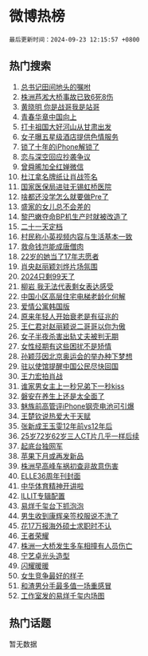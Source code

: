 # 微博热榜

`最后更新时间：2024-09-23 12:15:57 +0800`

## 热门搜索

1. [总书记田间地头的嘱咐](https://m.weibo.cn/search?containerid=100103type%3D1%26t%3D10%26q%3D%23%E6%80%BB%E4%B9%A6%E8%AE%B0%E7%94%B0%E9%97%B4%E5%9C%B0%E5%A4%B4%E7%9A%84%E5%98%B1%E5%92%90%23&stream_entry_id=51&isnewpage=1&extparam=seat%3D1%26stream_entry_id%3D51%26pos%3D0%26q%3D%2523%25E6%2580%25BB%25E4%25B9%25A6%25E8%25AE%25B0%25E7%2594%25B0%25E9%2597%25B4%25E5%259C%25B0%25E5%25A4%25B4%25E7%259A%2584%25E5%2598%25B1%25E5%2592%2590%2523%26cate%3D10103%26c_type%3D51%26dgr%3D0%26filter_type%3Drealtimehot%26display_time%3D1727064956%26pre_seqid%3D172706495660301234174141)
1. [株洲芦淞大桥事故已致6死8伤](https://m.weibo.cn/search?containerid=100103type%3D1%26t%3D10%26q%3D%23%E6%A0%AA%E6%B4%B2%E8%8A%A6%E6%B7%9E%E5%A4%A7%E6%A1%A5%E4%BA%8B%E6%95%85%E5%B7%B2%E8%87%B46%E6%AD%BB8%E4%BC%A4%23&stream_entry_id=31&isnewpage=1&extparam=seat%3D1%26c_type%3D31%26lcate%3D5001%26cate%3D5001%26q%3D%2523%25E6%25A0%25AA%25E6%25B4%25B2%25E8%258A%25A6%25E6%25B7%259E%25E5%25A4%25A7%25E6%25A1%25A5%25E4%25BA%258B%25E6%2595%2585%25E5%25B7%25B2%25E8%2587%25B46%25E6%25AD%25BB8%25E4%25BC%25A4%2523%26stream_entry_id%3D31%26pos%3D0%26flag%3D1%26dgr%3D0%26band_rank%3D1%26realpos%3D1%26filter_type%3Drealtimehot%26display_time%3D1727064956%26pre_seqid%3D172706495660301234174141)
1. [黄晓明 你是战哥我是站哥](https://m.weibo.cn/search?containerid=100103type%3D1%26t%3D10%26q%3D%E9%BB%84%E6%99%93%E6%98%8E+%E4%BD%A0%E6%98%AF%E6%88%98%E5%93%A5%E6%88%91%E6%98%AF%E7%AB%99%E5%93%A5&stream_entry_id=31&isnewpage=1&extparam=seat%3D1%26c_type%3D31%26lcate%3D5001%26cate%3D5001%26q%3D%25E9%25BB%2584%25E6%2599%2593%25E6%2598%258E%2520%25E4%25BD%25A0%25E6%2598%25AF%25E6%2588%2598%25E5%2593%25A5%25E6%2588%2591%25E6%2598%25AF%25E7%25AB%2599%25E5%2593%25A5%26stream_entry_id%3D31%26pos%3D1%26flag%3D16%26dgr%3D0%26band_rank%3D2%26realpos%3D2%26filter_type%3Drealtimehot%26display_time%3D1727064956%26pre_seqid%3D172706495660301234174141)
1. [青春华章中国向上](https://m.weibo.cn/search?containerid=100103type%3D1%26t%3D10%26q%3D%23%E9%9D%92%E6%98%A5%E5%8D%8E%E7%AB%A0%E4%B8%AD%E5%9B%BD%E5%90%91%E4%B8%8A%23&stream_entry_id=31&isnewpage=1&extparam=seat%3D1%26c_type%3D31%26lcate%3D5001%26cate%3D5001%26q%3D%2523%25E9%259D%2592%25E6%2598%25A5%25E5%258D%258E%25E7%25AB%25A0%25E4%25B8%25AD%25E5%259B%25BD%25E5%2590%2591%25E4%25B8%258A%2523%26stream_entry_id%3D31%26pos%3D2%26flag%3D0%26dgr%3D0%26band_rank%3D3%26realpos%3D3%26filter_type%3Drealtimehot%26display_time%3D1727064956%26pre_seqid%3D172706495660301234174141)
1. [打卡祖国大好河山从甘肃出发](https://m.weibo.cn/search?containerid=100103type%3D1%26t%3D10%26q%3D%23%E6%89%93%E5%8D%A1%E7%A5%96%E5%9B%BD%E5%A4%A7%E5%A5%BD%E6%B2%B3%E5%B1%B1%E4%BB%8E%E7%94%98%E8%82%83%E5%87%BA%E5%8F%91%23&stream_entry_id=31&isnewpage=1&extparam=seat%3D1%26c_type%3D31%26lcate%3D5001%26cate%3D5001%26q%3D%2523%25E6%2589%2593%25E5%258D%25A1%25E7%25A5%2596%25E5%259B%25BD%25E5%25A4%25A7%25E5%25A5%25BD%25E6%25B2%25B3%25E5%25B1%25B1%25E4%25BB%258E%25E7%2594%2598%25E8%2582%2583%25E5%2587%25BA%25E5%258F%2591%2523%26dgr%3D0%26pos%3D3%26adid%3D256260%26band_rank%3D4%26stream_entry_id%3D31%26is_ad_pos%3D1%26filter_type%3Drealtimehot%26display_time%3D1727064956%26pre_seqid%3D172706495660301234174141)
1. [女子曝五星级酒店提供色情服务](https://m.weibo.cn/search?containerid=100103type%3D1%26t%3D10%26q%3D%23%E5%A5%B3%E5%AD%90%E6%9B%9D%E4%BA%94%E6%98%9F%E7%BA%A7%E9%85%92%E5%BA%97%E6%8F%90%E4%BE%9B%E8%89%B2%E6%83%85%E6%9C%8D%E5%8A%A1%23&stream_entry_id=31&isnewpage=1&extparam=seat%3D1%26c_type%3D31%26lcate%3D5001%26cate%3D5001%26q%3D%2523%25E5%25A5%25B3%25E5%25AD%2590%25E6%259B%259D%25E4%25BA%2594%25E6%2598%259F%25E7%25BA%25A7%25E9%2585%2592%25E5%25BA%2597%25E6%258F%2590%25E4%25BE%259B%25E8%2589%25B2%25E6%2583%2585%25E6%259C%258D%25E5%258A%25A1%2523%26stream_entry_id%3D31%26pos%3D4%26flag%3D1%26dgr%3D0%26band_rank%3D4%26realpos%3D4%26filter_type%3Drealtimehot%26display_time%3D1727064956%26pre_seqid%3D172706495660301234174141)
1. [锁了十年的iPhone解锁了](https://m.weibo.cn/search?containerid=100103type%3D1%26t%3D10%26q%3D%23%E9%94%81%E4%BA%86%E5%8D%81%E5%B9%B4%E7%9A%84iPhone%E8%A7%A3%E9%94%81%E4%BA%86%23&stream_entry_id=31&isnewpage=1&extparam=seat%3D1%26c_type%3D31%26lcate%3D5001%26cate%3D5001%26q%3D%2523%25E9%2594%2581%25E4%25BA%2586%25E5%258D%2581%25E5%25B9%25B4%25E7%259A%2584iPhone%25E8%25A7%25A3%25E9%2594%2581%25E4%25BA%2586%2523%26stream_entry_id%3D31%26pos%3D5%26flag%3D1%26dgr%3D0%26band_rank%3D5%26realpos%3D5%26filter_type%3Drealtimehot%26display_time%3D1727064956%26pre_seqid%3D172706495660301234174141)
1. [恋与深空回应抄袭争议](https://m.weibo.cn/search?containerid=100103type%3D1%26t%3D10%26q%3D%E6%81%8B%E4%B8%8E%E6%B7%B1%E7%A9%BA%E5%9B%9E%E5%BA%94%E6%8A%84%E8%A2%AD%E4%BA%89%E8%AE%AE&stream_entry_id=31&isnewpage=1&extparam=seat%3D1%26c_type%3D31%26lcate%3D5001%26cate%3D5001%26q%3D%25E6%2581%258B%25E4%25B8%258E%25E6%25B7%25B1%25E7%25A9%25BA%25E5%259B%259E%25E5%25BA%2594%25E6%258A%2584%25E8%25A2%25AD%25E4%25BA%2589%25E8%25AE%25AE%26stream_entry_id%3D31%26pos%3D6%26flag%3D1%26dgr%3D0%26band_rank%3D6%26realpos%3D6%26filter_type%3Drealtimehot%26display_time%3D1727064956%26pre_seqid%3D172706495660301234174141)
1. [曾舜晞加全红婵微信](https://m.weibo.cn/search?containerid=100103type%3D1%26t%3D10%26q%3D%23%E6%9B%BE%E8%88%9C%E6%99%9E%E5%8A%A0%E5%85%A8%E7%BA%A2%E5%A9%B5%E5%BE%AE%E4%BF%A1%23&stream_entry_id=31&isnewpage=1&extparam=seat%3D1%26c_type%3D31%26lcate%3D5001%26cate%3D5001%26q%3D%2523%25E6%259B%25BE%25E8%2588%259C%25E6%2599%259E%25E5%258A%25A0%25E5%2585%25A8%25E7%25BA%25A2%25E5%25A9%25B5%25E5%25BE%25AE%25E4%25BF%25A1%2523%26stream_entry_id%3D31%26pos%3D7%26flag%3D0%26dgr%3D0%26band_rank%3D7%26realpos%3D7%26filter_type%3Drealtimehot%26display_time%3D1727064956%26pre_seqid%3D172706495660301234174141)
1. [杜江拿名牌纸让肖战签名](https://m.weibo.cn/search?containerid=100103type%3D1%26t%3D10%26q%3D%23%E6%9D%9C%E6%B1%9F%E6%8B%BF%E5%90%8D%E7%89%8C%E7%BA%B8%E8%AE%A9%E8%82%96%E6%88%98%E7%AD%BE%E5%90%8D%23&stream_entry_id=31&isnewpage=1&extparam=seat%3D1%26c_type%3D31%26lcate%3D5001%26cate%3D5001%26q%3D%2523%25E6%259D%259C%25E6%25B1%259F%25E6%258B%25BF%25E5%2590%258D%25E7%2589%258C%25E7%25BA%25B8%25E8%25AE%25A9%25E8%2582%2596%25E6%2588%2598%25E7%25AD%25BE%25E5%2590%258D%2523%26stream_entry_id%3D31%26pos%3D8%26flag%3D16%26dgr%3D0%26band_rank%3D8%26realpos%3D8%26filter_type%3Drealtimehot%26display_time%3D1727064956%26pre_seqid%3D172706495660301234174141)
1. [国家医保局进驻无锡虹桥医院](https://m.weibo.cn/search?containerid=100103type%3D1%26t%3D10%26q%3D%23%E5%9B%BD%E5%AE%B6%E5%8C%BB%E4%BF%9D%E5%B1%80%E8%BF%9B%E9%A9%BB%E6%97%A0%E9%94%A1%E8%99%B9%E6%A1%A5%E5%8C%BB%E9%99%A2%23&stream_entry_id=31&isnewpage=1&extparam=seat%3D1%26c_type%3D31%26lcate%3D5001%26cate%3D5001%26q%3D%2523%25E5%259B%25BD%25E5%25AE%25B6%25E5%258C%25BB%25E4%25BF%259D%25E5%25B1%2580%25E8%25BF%259B%25E9%25A9%25BB%25E6%2597%25A0%25E9%2594%25A1%25E8%2599%25B9%25E6%25A1%25A5%25E5%258C%25BB%25E9%2599%25A2%2523%26stream_entry_id%3D31%26pos%3D9%26flag%3D1%26dgr%3D0%26band_rank%3D9%26realpos%3D9%26filter_type%3Drealtimehot%26display_time%3D1727064956%26pre_seqid%3D172706495660301234174141)
1. [啥都还没学怎么就要做Pre了](https://m.weibo.cn/search?containerid=100103type%3D1%26t%3D10%26q%3D%23%E5%95%A5%E9%83%BD%E8%BF%98%E6%B2%A1%E5%AD%A6%E6%80%8E%E4%B9%88%E5%B0%B1%E8%A6%81%E5%81%9APre%E4%BA%86%23&stream_entry_id=31&isnewpage=1&extparam=seat%3D1%26c_type%3D31%26lcate%3D5001%26cate%3D5001%26q%3D%2523%25E5%2595%25A5%25E9%2583%25BD%25E8%25BF%2598%25E6%25B2%25A1%25E5%25AD%25A6%25E6%2580%258E%25E4%25B9%2588%25E5%25B0%25B1%25E8%25A6%2581%25E5%2581%259APre%25E4%25BA%2586%2523%26stream_entry_id%3D31%26pos%3D10%26flag%3D0%26dgr%3D0%26band_rank%3D10%26realpos%3D10%26filter_type%3Drealtimehot%26display_time%3D1727064956%26pre_seqid%3D172706495660301234174141)
1. [盛家的女儿总不会差的](https://m.weibo.cn/search?containerid=100103type%3D1%26t%3D10%26q%3D%E7%9B%9B%E5%AE%B6%E7%9A%84%E5%A5%B3%E5%84%BF%E6%80%BB%E4%B8%8D%E4%BC%9A%E5%B7%AE%E7%9A%84&stream_entry_id=31&isnewpage=1&extparam=seat%3D1%26c_type%3D31%26lcate%3D5001%26cate%3D5001%26q%3D%25E7%259B%259B%25E5%25AE%25B6%25E7%259A%2584%25E5%25A5%25B3%25E5%2584%25BF%25E6%2580%25BB%25E4%25B8%258D%25E4%25BC%259A%25E5%25B7%25AE%25E7%259A%2584%26stream_entry_id%3D31%26pos%3D11%26flag%3D2%26dgr%3D0%26band_rank%3D11%26realpos%3D11%26filter_type%3Drealtimehot%26display_time%3D1727064956%26pre_seqid%3D172706495660301234174141)
1. [黎巴嫩夺命BP机生产时就被改造了](https://m.weibo.cn/search?containerid=100103type%3D1%26t%3D10%26q%3D%23%E9%BB%8E%E5%B7%B4%E5%AB%A9%E5%A4%BA%E5%91%BDBP%E6%9C%BA%E7%94%9F%E4%BA%A7%E6%97%B6%E5%B0%B1%E8%A2%AB%E6%94%B9%E9%80%A0%E4%BA%86%23&stream_entry_id=31&isnewpage=1&extparam=seat%3D1%26c_type%3D31%26lcate%3D5001%26cate%3D5001%26q%3D%2523%25E9%25BB%258E%25E5%25B7%25B4%25E5%25AB%25A9%25E5%25A4%25BA%25E5%2591%25BDBP%25E6%259C%25BA%25E7%2594%259F%25E4%25BA%25A7%25E6%2597%25B6%25E5%25B0%25B1%25E8%25A2%25AB%25E6%2594%25B9%25E9%2580%25A0%25E4%25BA%2586%2523%26stream_entry_id%3D31%26pos%3D12%26flag%3D1%26dgr%3D0%26band_rank%3D12%26realpos%3D12%26filter_type%3Drealtimehot%26display_time%3D1727064956%26pre_seqid%3D172706495660301234174141)
1. [二十一天定档](https://m.weibo.cn/search?containerid=100103type%3D1%26t%3D10%26q%3D%23%E4%BA%8C%E5%8D%81%E4%B8%80%E5%A4%A9%E5%AE%9A%E6%A1%A3%23&stream_entry_id=31&isnewpage=1&extparam=seat%3D1%26c_type%3D31%26lcate%3D5001%26cate%3D5001%26q%3D%2523%25E4%25BA%258C%25E5%258D%2581%25E4%25B8%2580%25E5%25A4%25A9%25E5%25AE%259A%25E6%25A1%25A3%2523%26stream_entry_id%3D31%26pos%3D13%26flag%3D1%26dgr%3D0%26band_rank%3D13%26realpos%3D13%26filter_type%3Drealtimehot%26display_time%3D1727064956%26pre_seqid%3D172706495660301234174141)
1. [村民称小英视频内容与生活基本一致](https://m.weibo.cn/search?containerid=100103type%3D1%26t%3D10%26q%3D%23%E6%9D%91%E6%B0%91%E7%A7%B0%E5%B0%8F%E8%8B%B1%E8%A7%86%E9%A2%91%E5%86%85%E5%AE%B9%E4%B8%8E%E7%94%9F%E6%B4%BB%E5%9F%BA%E6%9C%AC%E4%B8%80%E8%87%B4%23&stream_entry_id=31&isnewpage=1&extparam=seat%3D1%26c_type%3D31%26lcate%3D5001%26cate%3D5001%26q%3D%2523%25E6%259D%2591%25E6%25B0%2591%25E7%25A7%25B0%25E5%25B0%258F%25E8%258B%25B1%25E8%25A7%2586%25E9%25A2%2591%25E5%2586%2585%25E5%25AE%25B9%25E4%25B8%258E%25E7%2594%259F%25E6%25B4%25BB%25E5%259F%25BA%25E6%259C%25AC%25E4%25B8%2580%25E8%2587%25B4%2523%26stream_entry_id%3D31%26pos%3D14%26flag%3D1%26dgr%3D0%26band_rank%3D14%26realpos%3D14%26filter_type%3Drealtimehot%26display_time%3D1727064956%26pre_seqid%3D172706495660301234174141)
1. [救命钱岂能成唐僧肉](https://m.weibo.cn/search?containerid=100103type%3D1%26t%3D10%26q%3D%23%E6%95%91%E5%91%BD%E9%92%B1%E5%B2%82%E8%83%BD%E6%88%90%E5%94%90%E5%83%A7%E8%82%89%23&stream_entry_id=31&isnewpage=1&extparam=seat%3D1%26c_type%3D31%26lcate%3D5001%26cate%3D5001%26q%3D%2523%25E6%2595%2591%25E5%2591%25BD%25E9%2592%25B1%25E5%25B2%2582%25E8%2583%25BD%25E6%2588%2590%25E5%2594%2590%25E5%2583%25A7%25E8%2582%2589%2523%26stream_entry_id%3D31%26pos%3D15%26flag%3D1%26dgr%3D0%26band_rank%3D15%26realpos%3D15%26filter_type%3Drealtimehot%26display_time%3D1727064956%26pre_seqid%3D172706495660301234174141)
1. [22岁的她当了17年志愿者](https://m.weibo.cn/search?containerid=100103type%3D1%26t%3D10%26q%3D%2322%E5%B2%81%E7%9A%84%E5%A5%B9%E5%BD%93%E4%BA%8617%E5%B9%B4%E5%BF%97%E6%84%BF%E8%80%85%23&stream_entry_id=31&isnewpage=1&extparam=seat%3D1%26c_type%3D31%26lcate%3D5001%26cate%3D5001%26q%3D%252322%25E5%25B2%2581%25E7%259A%2584%25E5%25A5%25B9%25E5%25BD%2593%25E4%25BA%258617%25E5%25B9%25B4%25E5%25BF%2597%25E6%2584%25BF%25E8%2580%2585%2523%26stream_entry_id%3D31%26pos%3D16%26flag%3D32768%26dgr%3D0%26band_rank%3D16%26realpos%3D16%26filter_type%3Drealtimehot%26display_time%3D1727064956%26pre_seqid%3D172706495660301234174141)
1. [肖央赵丽颖刘烨片场氛围](https://m.weibo.cn/search?containerid=100103type%3D1%26t%3D10%26q%3D%23%E8%82%96%E5%A4%AE%E8%B5%B5%E4%B8%BD%E9%A2%96%E5%88%98%E7%83%A8%E7%89%87%E5%9C%BA%E6%B0%9B%E5%9B%B4%23&stream_entry_id=31&isnewpage=1&extparam=seat%3D1%26c_type%3D31%26lcate%3D5001%26cate%3D5001%26q%3D%2523%25E8%2582%2596%25E5%25A4%25AE%25E8%25B5%25B5%25E4%25B8%25BD%25E9%25A2%2596%25E5%2588%2598%25E7%2583%25A8%25E7%2589%2587%25E5%259C%25BA%25E6%25B0%259B%25E5%259B%25B4%2523%26stream_entry_id%3D31%26pos%3D17%26flag%3D1%26dgr%3D0%26band_rank%3D17%26realpos%3D17%26filter_type%3Drealtimehot%26display_time%3D1727064956%26pre_seqid%3D172706495660301234174141)
1. [2024只剩99天了](https://m.weibo.cn/search?containerid=100103type%3D1%26t%3D10%26q%3D%232024%E5%8F%AA%E5%89%A999%E5%A4%A9%E4%BA%86%23&stream_entry_id=31&isnewpage=1&extparam=seat%3D1%26c_type%3D31%26lcate%3D5001%26cate%3D5001%26q%3D%25232024%25E5%258F%25AA%25E5%2589%25A999%25E5%25A4%25A9%25E4%25BA%2586%2523%26stream_entry_id%3D31%26pos%3D18%26flag%3D0%26dgr%3D0%26band_rank%3D18%26realpos%3D18%26filter_type%3Drealtimehot%26display_time%3D1727064956%26pre_seqid%3D172706495660301234174141)
1. [柳岩 我无法代表剩女表达感受](https://m.weibo.cn/search?containerid=100103type%3D1%26t%3D10%26q%3D%E6%9F%B3%E5%B2%A9+%E6%88%91%E6%97%A0%E6%B3%95%E4%BB%A3%E8%A1%A8%E5%89%A9%E5%A5%B3%E8%A1%A8%E8%BE%BE%E6%84%9F%E5%8F%97&stream_entry_id=31&isnewpage=1&extparam=seat%3D1%26c_type%3D31%26lcate%3D5001%26cate%3D5001%26q%3D%25E6%259F%25B3%25E5%25B2%25A9%2520%25E6%2588%2591%25E6%2597%25A0%25E6%25B3%2595%25E4%25BB%25A3%25E8%25A1%25A8%25E5%2589%25A9%25E5%25A5%25B3%25E8%25A1%25A8%25E8%25BE%25BE%25E6%2584%259F%25E5%258F%2597%26stream_entry_id%3D31%26pos%3D19%26flag%3D1%26dgr%3D0%26band_rank%3D19%26realpos%3D19%26filter_type%3Drealtimehot%26display_time%3D1727064956%26pre_seqid%3D172706495660301234174141)
1. [中国小区高层住宅电梯老龄化何解](https://m.weibo.cn/search?containerid=100103type%3D1%26t%3D10%26q%3D%23%E4%B8%AD%E5%9B%BD%E5%B0%8F%E5%8C%BA%E9%AB%98%E5%B1%82%E4%BD%8F%E5%AE%85%E7%94%B5%E6%A2%AF%E8%80%81%E9%BE%84%E5%8C%96%E4%BD%95%E8%A7%A3%23&stream_entry_id=31&isnewpage=1&extparam=seat%3D1%26c_type%3D31%26lcate%3D5001%26cate%3D5001%26q%3D%2523%25E4%25B8%25AD%25E5%259B%25BD%25E5%25B0%258F%25E5%258C%25BA%25E9%25AB%2598%25E5%25B1%2582%25E4%25BD%258F%25E5%25AE%2585%25E7%2594%25B5%25E6%25A2%25AF%25E8%2580%2581%25E9%25BE%2584%25E5%258C%2596%25E4%25BD%2595%25E8%25A7%25A3%2523%26stream_entry_id%3D31%26pos%3D20%26flag%3D1%26dgr%3D0%26band_rank%3D20%26realpos%3D20%26filter_type%3Drealtimehot%26display_time%3D1727064956%26pre_seqid%3D172706495660301234174141)
1. [爱情公寓韩国版](https://m.weibo.cn/search?containerid=100103type%3D1%26t%3D10%26q%3D%E7%88%B1%E6%83%85%E5%85%AC%E5%AF%93%E9%9F%A9%E5%9B%BD%E7%89%88&stream_entry_id=31&isnewpage=1&extparam=seat%3D1%26c_type%3D31%26lcate%3D5001%26cate%3D5001%26q%3D%25E7%2588%25B1%25E6%2583%2585%25E5%2585%25AC%25E5%25AF%2593%25E9%259F%25A9%25E5%259B%25BD%25E7%2589%2588%26stream_entry_id%3D31%26pos%3D21%26flag%3D1%26dgr%3D0%26band_rank%3D21%26realpos%3D21%26filter_type%3Drealtimehot%26display_time%3D1727064956%26pre_seqid%3D172706495660301234174141)
1. [原来年轻人开始衰老是有征兆的](https://m.weibo.cn/search?containerid=100103type%3D1%26t%3D10%26q%3D%23%E5%8E%9F%E6%9D%A5%E5%B9%B4%E8%BD%BB%E4%BA%BA%E5%BC%80%E5%A7%8B%E8%A1%B0%E8%80%81%E6%98%AF%E6%9C%89%E5%BE%81%E5%85%86%E7%9A%84%23&stream_entry_id=31&isnewpage=1&extparam=seat%3D1%26c_type%3D31%26lcate%3D5001%26cate%3D5001%26q%3D%2523%25E5%258E%259F%25E6%259D%25A5%25E5%25B9%25B4%25E8%25BD%25BB%25E4%25BA%25BA%25E5%25BC%2580%25E5%25A7%258B%25E8%25A1%25B0%25E8%2580%2581%25E6%2598%25AF%25E6%259C%2589%25E5%25BE%2581%25E5%2585%2586%25E7%259A%2584%2523%26stream_entry_id%3D31%26pos%3D22%26flag%3D1%26dgr%3D0%26band_rank%3D22%26realpos%3D22%26filter_type%3Drealtimehot%26display_time%3D1727064956%26pre_seqid%3D172706495660301234174141)
1. [王仁君对赵丽颖说二哥哥以你为傲](https://m.weibo.cn/search?containerid=100103type%3D1%26t%3D10%26q%3D%23%E7%8E%8B%E4%BB%81%E5%90%9B%E5%AF%B9%E8%B5%B5%E4%B8%BD%E9%A2%96%E8%AF%B4%E4%BA%8C%E5%93%A5%E5%93%A5%E4%BB%A5%E4%BD%A0%E4%B8%BA%E5%82%B2%23&stream_entry_id=31&isnewpage=1&extparam=seat%3D1%26c_type%3D31%26lcate%3D5001%26cate%3D5001%26q%3D%2523%25E7%258E%258B%25E4%25BB%2581%25E5%2590%259B%25E5%25AF%25B9%25E8%25B5%25B5%25E4%25B8%25BD%25E9%25A2%2596%25E8%25AF%25B4%25E4%25BA%258C%25E5%2593%25A5%25E5%2593%25A5%25E4%25BB%25A5%25E4%25BD%25A0%25E4%25B8%25BA%25E5%2582%25B2%2523%26stream_entry_id%3D31%26pos%3D23%26flag%3D1%26dgr%3D0%26band_rank%3D23%26realpos%3D23%26filter_type%3Drealtimehot%26display_time%3D1727064956%26pre_seqid%3D172706495660301234174141)
1. [女子半夜杀害出轨丈夫被判无期](https://m.weibo.cn/search?containerid=100103type%3D1%26t%3D10%26q%3D%23%E5%A5%B3%E5%AD%90%E5%8D%8A%E5%A4%9C%E6%9D%80%E5%AE%B3%E5%87%BA%E8%BD%A8%E4%B8%88%E5%A4%AB%E8%A2%AB%E5%88%A4%E6%97%A0%E6%9C%9F%23&stream_entry_id=31&isnewpage=1&extparam=seat%3D1%26c_type%3D31%26lcate%3D5001%26cate%3D5001%26q%3D%2523%25E5%25A5%25B3%25E5%25AD%2590%25E5%258D%258A%25E5%25A4%259C%25E6%259D%2580%25E5%25AE%25B3%25E5%2587%25BA%25E8%25BD%25A8%25E4%25B8%2588%25E5%25A4%25AB%25E8%25A2%25AB%25E5%2588%25A4%25E6%2597%25A0%25E6%259C%259F%2523%26stream_entry_id%3D31%26pos%3D24%26flag%3D0%26dgr%3D0%26band_rank%3D24%26realpos%3D24%26filter_type%3Drealtimehot%26display_time%3D1727064956%26pre_seqid%3D172706495660301234174141)
1. [女性经期有这些困扰不是矫情](https://m.weibo.cn/search?containerid=100103type%3D1%26t%3D10%26q%3D%23%E5%A5%B3%E6%80%A7%E7%BB%8F%E6%9C%9F%E6%9C%89%E8%BF%99%E4%BA%9B%E5%9B%B0%E6%89%B0%E4%B8%8D%E6%98%AF%E7%9F%AB%E6%83%85%23&stream_entry_id=31&isnewpage=1&extparam=seat%3D1%26c_type%3D31%26lcate%3D5001%26cate%3D5001%26q%3D%2523%25E5%25A5%25B3%25E6%2580%25A7%25E7%25BB%258F%25E6%259C%259F%25E6%259C%2589%25E8%25BF%2599%25E4%25BA%259B%25E5%259B%25B0%25E6%2589%25B0%25E4%25B8%258D%25E6%2598%25AF%25E7%259F%25AB%25E6%2583%2585%2523%26stream_entry_id%3D31%26pos%3D25%26adid%3D255957%26flag%3D0%26dgr%3D0%26band_rank%3D25%26realpos%3D25%26filter_type%3Drealtimehot%26display_time%3D1727064956%26pre_seqid%3D172706495660301234174141)
1. [孙颖莎因北京奥运会的举办种下梦想](https://m.weibo.cn/search?containerid=100103type%3D1%26t%3D10%26q%3D%23%E5%AD%99%E9%A2%96%E8%8E%8E%E5%9B%A0%E5%8C%97%E4%BA%AC%E5%A5%A5%E8%BF%90%E4%BC%9A%E7%9A%84%E4%B8%BE%E5%8A%9E%E7%A7%8D%E4%B8%8B%E6%A2%A6%E6%83%B3%23&stream_entry_id=31&isnewpage=1&extparam=seat%3D1%26c_type%3D31%26lcate%3D5001%26cate%3D5001%26q%3D%2523%25E5%25AD%2599%25E9%25A2%2596%25E8%258E%258E%25E5%259B%25A0%25E5%258C%2597%25E4%25BA%25AC%25E5%25A5%25A5%25E8%25BF%2590%25E4%25BC%259A%25E7%259A%2584%25E4%25B8%25BE%25E5%258A%259E%25E7%25A7%258D%25E4%25B8%258B%25E6%25A2%25A6%25E6%2583%25B3%2523%26stream_entry_id%3D31%26pos%3D26%26flag%3D1%26dgr%3D0%26band_rank%3D26%26realpos%3D26%26filter_type%3Drealtimehot%26display_time%3D1727064956%26pre_seqid%3D172706495660301234174141)
1. [驻以使馆提醒中国公民尽快回国](https://m.weibo.cn/search?containerid=100103type%3D1%26t%3D10%26q%3D%23%E9%A9%BB%E4%BB%A5%E4%BD%BF%E9%A6%86%E6%8F%90%E9%86%92%E4%B8%AD%E5%9B%BD%E5%85%AC%E6%B0%91%E5%B0%BD%E5%BF%AB%E5%9B%9E%E5%9B%BD%23&stream_entry_id=31&isnewpage=1&extparam=seat%3D1%26c_type%3D31%26lcate%3D5001%26cate%3D5001%26q%3D%2523%25E9%25A9%25BB%25E4%25BB%25A5%25E4%25BD%25BF%25E9%25A6%2586%25E6%258F%2590%25E9%2586%2592%25E4%25B8%25AD%25E5%259B%25BD%25E5%2585%25AC%25E6%25B0%2591%25E5%25B0%25BD%25E5%25BF%25AB%25E5%259B%259E%25E5%259B%25BD%2523%26stream_entry_id%3D31%26pos%3D27%26flag%3D1%26dgr%3D0%26band_rank%3D27%26realpos%3D27%26filter_type%3Drealtimehot%26display_time%3D1727064956%26pre_seqid%3D172706495660301234174141)
1. [王力宏拍肖战](https://m.weibo.cn/search?containerid=100103type%3D1%26t%3D10%26q%3D%23%E7%8E%8B%E5%8A%9B%E5%AE%8F%E6%8B%8D%E8%82%96%E6%88%98%23&stream_entry_id=31&isnewpage=1&extparam=seat%3D1%26c_type%3D31%26lcate%3D5001%26cate%3D5001%26q%3D%2523%25E7%258E%258B%25E5%258A%259B%25E5%25AE%258F%25E6%258B%258D%25E8%2582%2596%25E6%2588%2598%2523%26stream_entry_id%3D31%26pos%3D28%26flag%3D0%26dgr%3D0%26band_rank%3D28%26realpos%3D28%26filter_type%3Drealtimehot%26display_time%3D1727064956%26pre_seqid%3D172706495660301234174141)
1. [谁家男女主上一秒兄弟下一秒kiss](https://m.weibo.cn/search?containerid=100103type%3D1%26t%3D10%26q%3D%E8%B0%81%E5%AE%B6%E7%94%B7%E5%A5%B3%E4%B8%BB%E4%B8%8A%E4%B8%80%E7%A7%92%E5%85%84%E5%BC%9F%E4%B8%8B%E4%B8%80%E7%A7%92kiss&stream_entry_id=31&isnewpage=1&extparam=seat%3D1%26c_type%3D31%26lcate%3D5001%26cate%3D5001%26q%3D%25E8%25B0%2581%25E5%25AE%25B6%25E7%2594%25B7%25E5%25A5%25B3%25E4%25B8%25BB%25E4%25B8%258A%25E4%25B8%2580%25E7%25A7%2592%25E5%2585%2584%25E5%25BC%259F%25E4%25B8%258B%25E4%25B8%2580%25E7%25A7%2592kiss%26stream_entry_id%3D31%26pos%3D29%26flag%3D1%26dgr%3D0%26band_rank%3D29%26realpos%3D29%26filter_type%3Drealtimehot%26display_time%3D1727064956%26pre_seqid%3D172706495660301234174141)
1. [磐安在养生上还是太全面了](https://m.weibo.cn/search?containerid=100103type%3D1%26t%3D10%26q%3D%23%E7%A3%90%E5%AE%89%E5%9C%A8%E5%85%BB%E7%94%9F%E4%B8%8A%E8%BF%98%E6%98%AF%E5%A4%AA%E5%85%A8%E9%9D%A2%E4%BA%86%23&stream_entry_id=31&isnewpage=1&extparam=seat%3D1%26c_type%3D31%26lcate%3D5001%26cate%3D5001%26q%3D%2523%25E7%25A3%2590%25E5%25AE%2589%25E5%259C%25A8%25E5%2585%25BB%25E7%2594%259F%25E4%25B8%258A%25E8%25BF%2598%25E6%2598%25AF%25E5%25A4%25AA%25E5%2585%25A8%25E9%259D%25A2%25E4%25BA%2586%2523%26stream_entry_id%3D31%26pos%3D30%26adid%3D256222%26flag%3D0%26dgr%3D0%26band_rank%3D30%26realpos%3D30%26filter_type%3Drealtimehot%26display_time%3D1727064956%26pre_seqid%3D172706495660301234174141)
1. [魅族前高管评iPhone钢壳电池可引爆](https://m.weibo.cn/search?containerid=100103type%3D1%26t%3D10%26q%3D%23%E9%AD%85%E6%97%8F%E5%89%8D%E9%AB%98%E7%AE%A1%E8%AF%84iPhone%E9%92%A2%E5%A3%B3%E7%94%B5%E6%B1%A0%E5%8F%AF%E5%BC%95%E7%88%86%23&stream_entry_id=31&isnewpage=1&extparam=seat%3D1%26c_type%3D31%26lcate%3D5001%26cate%3D5001%26q%3D%2523%25E9%25AD%2585%25E6%2597%258F%25E5%2589%258D%25E9%25AB%2598%25E7%25AE%25A1%25E8%25AF%2584iPhone%25E9%2592%25A2%25E5%25A3%25B3%25E7%2594%25B5%25E6%25B1%25A0%25E5%258F%25AF%25E5%25BC%2595%25E7%2588%2586%2523%26stream_entry_id%3D31%26pos%3D31%26flag%3D1%26dgr%3D0%26band_rank%3D31%26realpos%3D31%26filter_type%3Drealtimehot%26display_time%3D1727064956%26pre_seqid%3D172706495660301234174141)
1. [王楚钦说热爱大于天赋](https://m.weibo.cn/search?containerid=100103type%3D1%26t%3D10%26q%3D%23%E7%8E%8B%E6%A5%9A%E9%92%A6%E8%AF%B4%E7%83%AD%E7%88%B1%E5%A4%A7%E4%BA%8E%E5%A4%A9%E8%B5%8B%23&stream_entry_id=31&isnewpage=1&extparam=seat%3D1%26c_type%3D31%26lcate%3D5001%26cate%3D5001%26q%3D%2523%25E7%258E%258B%25E6%25A5%259A%25E9%2592%25A6%25E8%25AF%25B4%25E7%2583%25AD%25E7%2588%25B1%25E5%25A4%25A7%25E4%25BA%258E%25E5%25A4%25A9%25E8%25B5%258B%2523%26stream_entry_id%3D31%26pos%3D32%26flag%3D1%26dgr%3D0%26band_rank%3D32%26realpos%3D32%26filter_type%3Drealtimehot%26display_time%3D1727064956%26pre_seqid%3D172706495660301234174141)
1. [张新成王玉雯12年前vs12年后](https://m.weibo.cn/search?containerid=100103type%3D1%26t%3D10%26q%3D%23%E5%BC%A0%E6%96%B0%E6%88%90%E7%8E%8B%E7%8E%89%E9%9B%AF12%E5%B9%B4%E5%89%8Dvs12%E5%B9%B4%E5%90%8E%23&stream_entry_id=31&isnewpage=1&extparam=seat%3D1%26c_type%3D31%26lcate%3D5001%26cate%3D5001%26q%3D%2523%25E5%25BC%25A0%25E6%2596%25B0%25E6%2588%2590%25E7%258E%258B%25E7%258E%2589%25E9%259B%25AF12%25E5%25B9%25B4%25E5%2589%258Dvs12%25E5%25B9%25B4%25E5%2590%258E%2523%26stream_entry_id%3D31%26pos%3D33%26flag%3D0%26dgr%3D0%26band_rank%3D33%26realpos%3D33%26filter_type%3Drealtimehot%26display_time%3D1727064956%26pre_seqid%3D172706495660301234174141)
1. [25岁72岁62岁三人CT片几乎一样后续](https://m.weibo.cn/search?containerid=100103type%3D1%26t%3D10%26q%3D25%E5%B2%8172%E5%B2%8162%E5%B2%81%E4%B8%89%E4%BA%BACT%E7%89%87%E5%87%A0%E4%B9%8E%E4%B8%80%E6%A0%B7%E5%90%8E%E7%BB%AD&stream_entry_id=31&isnewpage=1&extparam=seat%3D1%26c_type%3D31%26lcate%3D5001%26cate%3D5001%26q%3D25%25E5%25B2%258172%25E5%25B2%258162%25E5%25B2%2581%25E4%25B8%2589%25E4%25BA%25BACT%25E7%2589%2587%25E5%2587%25A0%25E4%25B9%258E%25E4%25B8%2580%25E6%25A0%25B7%25E5%2590%258E%25E7%25BB%25AD%26stream_entry_id%3D31%26pos%3D34%26flag%3D1%26dgr%3D0%26band_rank%3D34%26realpos%3D34%26filter_type%3Drealtimehot%26display_time%3D1727064956%26pre_seqid%3D172706495660301234174141)
1. [起底台独网军](https://m.weibo.cn/search?containerid=100103type%3D1%26t%3D10%26q%3D%23%E8%B5%B7%E5%BA%95%E5%8F%B0%E7%8B%AC%E7%BD%91%E5%86%9B%23&stream_entry_id=31&isnewpage=1&extparam=seat%3D1%26c_type%3D31%26lcate%3D5001%26cate%3D5001%26q%3D%2523%25E8%25B5%25B7%25E5%25BA%2595%25E5%258F%25B0%25E7%258B%25AC%25E7%25BD%2591%25E5%2586%259B%2523%26stream_entry_id%3D31%26pos%3D35%26flag%3D0%26dgr%3D0%26band_rank%3D35%26realpos%3D35%26filter_type%3Drealtimehot%26display_time%3D1727064956%26pre_seqid%3D172706495660301234174141)
1. [苹果下月或再发新品](https://m.weibo.cn/search?containerid=100103type%3D1%26t%3D10%26q%3D%23%E8%8B%B9%E6%9E%9C%E4%B8%8B%E6%9C%88%E6%88%96%E5%86%8D%E5%8F%91%E6%96%B0%E5%93%81%23&stream_entry_id=31&isnewpage=1&extparam=seat%3D1%26c_type%3D31%26lcate%3D5001%26cate%3D5001%26q%3D%2523%25E8%258B%25B9%25E6%259E%259C%25E4%25B8%258B%25E6%259C%2588%25E6%2588%2596%25E5%2586%258D%25E5%258F%2591%25E6%2596%25B0%25E5%2593%2581%2523%26stream_entry_id%3D31%26pos%3D36%26flag%3D1%26dgr%3D0%26band_rank%3D36%26realpos%3D36%26filter_type%3Drealtimehot%26display_time%3D1727064956%26pre_seqid%3D172706495660301234174141)
1. [株洲早高峰车祸初查非故意伤害](https://m.weibo.cn/search?containerid=100103type%3D1%26t%3D10%26q%3D%23%E6%A0%AA%E6%B4%B2%E6%97%A9%E9%AB%98%E5%B3%B0%E8%BD%A6%E7%A5%B8%E5%88%9D%E6%9F%A5%E9%9D%9E%E6%95%85%E6%84%8F%E4%BC%A4%E5%AE%B3%23&stream_entry_id=31&isnewpage=1&extparam=seat%3D1%26c_type%3D31%26lcate%3D5001%26cate%3D5001%26q%3D%2523%25E6%25A0%25AA%25E6%25B4%25B2%25E6%2597%25A9%25E9%25AB%2598%25E5%25B3%25B0%25E8%25BD%25A6%25E7%25A5%25B8%25E5%2588%259D%25E6%259F%25A5%25E9%259D%259E%25E6%2595%2585%25E6%2584%258F%25E4%25BC%25A4%25E5%25AE%25B3%2523%26stream_entry_id%3D31%26pos%3D37%26flag%3D1%26dgr%3D0%26band_rank%3D37%26realpos%3D37%26filter_type%3Drealtimehot%26display_time%3D1727064956%26pre_seqid%3D172706495660301234174141)
1. [ELLE36周年刊封面](https://m.weibo.cn/search?containerid=100103type%3D1%26t%3D10%26q%3D%23ELLE36%E5%91%A8%E5%B9%B4%E5%88%8A%E5%B0%81%E9%9D%A2%23&stream_entry_id=31&isnewpage=1&extparam=seat%3D1%26c_type%3D31%26lcate%3D5001%26cate%3D5001%26q%3D%2523ELLE36%25E5%2591%25A8%25E5%25B9%25B4%25E5%2588%258A%25E5%25B0%2581%25E9%259D%25A2%2523%26stream_entry_id%3D31%26pos%3D38%26flag%3D1%26dgr%3D0%26band_rank%3D38%26realpos%3D38%26filter_type%3Drealtimehot%26display_time%3D1727064956%26pre_seqid%3D172706495660301234174141)
1. [中华体育精神开讲啦](https://m.weibo.cn/search?containerid=100103type%3D1%26t%3D10%26q%3D%23%E4%B8%AD%E5%8D%8E%E4%BD%93%E8%82%B2%E7%B2%BE%E7%A5%9E%E5%BC%80%E8%AE%B2%E5%95%A6%23&stream_entry_id=31&isnewpage=1&extparam=seat%3D1%26c_type%3D31%26lcate%3D5001%26cate%3D5001%26q%3D%2523%25E4%25B8%25AD%25E5%258D%258E%25E4%25BD%2593%25E8%2582%25B2%25E7%25B2%25BE%25E7%25A5%259E%25E5%25BC%2580%25E8%25AE%25B2%25E5%2595%25A6%2523%26stream_entry_id%3D31%26pos%3D39%26flag%3D1%26dgr%3D0%26band_rank%3D39%26realpos%3D39%26filter_type%3Drealtimehot%26display_time%3D1727064956%26pre_seqid%3D172706495660301234174141)
1. [ILLIT专辑配置](https://m.weibo.cn/search?containerid=100103type%3D1%26t%3D10%26q%3DILLIT%E4%B8%93%E8%BE%91%E9%85%8D%E7%BD%AE&stream_entry_id=31&isnewpage=1&extparam=seat%3D1%26c_type%3D31%26lcate%3D5001%26cate%3D5001%26q%3DILLIT%25E4%25B8%2593%25E8%25BE%2591%25E9%2585%258D%25E7%25BD%25AE%26stream_entry_id%3D31%26pos%3D40%26flag%3D1%26dgr%3D0%26band_rank%3D40%26realpos%3D40%26filter_type%3Drealtimehot%26display_time%3D1727064956%26pre_seqid%3D172706495660301234174141)
1. [易烊千玺台下抓泡泡](https://m.weibo.cn/search?containerid=100103type%3D1%26t%3D10%26q%3D%E6%98%93%E7%83%8A%E5%8D%83%E7%8E%BA%E5%8F%B0%E4%B8%8B%E6%8A%93%E6%B3%A1%E6%B3%A1&stream_entry_id=31&isnewpage=1&extparam=seat%3D1%26c_type%3D31%26lcate%3D5001%26cate%3D5001%26q%3D%25E6%2598%2593%25E7%2583%258A%25E5%258D%2583%25E7%258E%25BA%25E5%258F%25B0%25E4%25B8%258B%25E6%258A%2593%25E6%25B3%25A1%25E6%25B3%25A1%26stream_entry_id%3D31%26pos%3D41%26flag%3D0%26dgr%3D0%26band_rank%3D41%26realpos%3D41%26filter_type%3Drealtimehot%26display_time%3D1727064956%26pre_seqid%3D172706495660301234174141)
1. [男生收到康辉亲签校服说不洗了](https://m.weibo.cn/search?containerid=100103type%3D1%26t%3D10%26q%3D%23%E7%94%B7%E7%94%9F%E6%94%B6%E5%88%B0%E5%BA%B7%E8%BE%89%E4%BA%B2%E7%AD%BE%E6%A0%A1%E6%9C%8D%E8%AF%B4%E4%B8%8D%E6%B4%97%E4%BA%86%23&stream_entry_id=31&isnewpage=1&extparam=seat%3D1%26c_type%3D31%26lcate%3D5001%26cate%3D5001%26q%3D%2523%25E7%2594%25B7%25E7%2594%259F%25E6%2594%25B6%25E5%2588%25B0%25E5%25BA%25B7%25E8%25BE%2589%25E4%25BA%25B2%25E7%25AD%25BE%25E6%25A0%25A1%25E6%259C%258D%25E8%25AF%25B4%25E4%25B8%258D%25E6%25B4%2597%25E4%25BA%2586%2523%26stream_entry_id%3D31%26pos%3D42%26flag%3D32768%26dgr%3D0%26band_rank%3D42%26realpos%3D42%26filter_type%3Drealtimehot%26display_time%3D1727064956%26pre_seqid%3D172706495660301234174141)
1. [花17万报海外硕士求职时不认](https://m.weibo.cn/search?containerid=100103type%3D1%26t%3D10%26q%3D%23%E8%8A%B117%E4%B8%87%E6%8A%A5%E6%B5%B7%E5%A4%96%E7%A1%95%E5%A3%AB%E6%B1%82%E8%81%8C%E6%97%B6%E4%B8%8D%E8%AE%A4%23&stream_entry_id=31&isnewpage=1&extparam=seat%3D1%26c_type%3D31%26lcate%3D5001%26cate%3D5001%26q%3D%2523%25E8%258A%25B117%25E4%25B8%2587%25E6%258A%25A5%25E6%25B5%25B7%25E5%25A4%2596%25E7%25A1%2595%25E5%25A3%25AB%25E6%25B1%2582%25E8%2581%258C%25E6%2597%25B6%25E4%25B8%258D%25E8%25AE%25A4%2523%26stream_entry_id%3D31%26pos%3D43%26flag%3D1%26dgr%3D0%26band_rank%3D43%26realpos%3D43%26filter_type%3Drealtimehot%26display_time%3D1727064956%26pre_seqid%3D172706495660301234174141)
1. [王者荣耀](https://m.weibo.cn/search?containerid=100103type%3D1%26t%3D10%26q%3D%E7%8E%8B%E8%80%85%E8%8D%A3%E8%80%80&stream_entry_id=31&isnewpage=1&extparam=seat%3D1%26c_type%3D31%26lcate%3D5001%26cate%3D5001%26q%3D%25E7%258E%258B%25E8%2580%2585%25E8%258D%25A3%25E8%2580%2580%26stream_entry_id%3D31%26pos%3D44%26flag%3D1%26dgr%3D0%26band_rank%3D44%26realpos%3D44%26filter_type%3Drealtimehot%26display_time%3D1727064956%26pre_seqid%3D172706495660301234174141)
1. [株洲一大桥发生多车相撞有人员伤亡](https://m.weibo.cn/search?containerid=100103type%3D1%26t%3D10%26q%3D%23%E6%A0%AA%E6%B4%B2%E4%B8%80%E5%A4%A7%E6%A1%A5%E5%8F%91%E7%94%9F%E5%A4%9A%E8%BD%A6%E7%9B%B8%E6%92%9E%E6%9C%89%E4%BA%BA%E5%91%98%E4%BC%A4%E4%BA%A1%23&stream_entry_id=31&isnewpage=1&extparam=seat%3D1%26c_type%3D31%26lcate%3D5001%26cate%3D5001%26q%3D%2523%25E6%25A0%25AA%25E6%25B4%25B2%25E4%25B8%2580%25E5%25A4%25A7%25E6%25A1%25A5%25E5%258F%2591%25E7%2594%259F%25E5%25A4%259A%25E8%25BD%25A6%25E7%259B%25B8%25E6%2592%259E%25E6%259C%2589%25E4%25BA%25BA%25E5%2591%2598%25E4%25BC%25A4%25E4%25BA%25A1%2523%26stream_entry_id%3D31%26pos%3D45%26flag%3D0%26dgr%3D0%26band_rank%3D45%26realpos%3D45%26filter_type%3Drealtimehot%26display_time%3D1727064956%26pre_seqid%3D172706495660301234174141)
1. [宁艺卓光头造型](https://m.weibo.cn/search?containerid=100103type%3D1%26t%3D10%26q%3D%23%E5%AE%81%E8%89%BA%E5%8D%93%E5%85%89%E5%A4%B4%E9%80%A0%E5%9E%8B%23&stream_entry_id=31&isnewpage=1&extparam=seat%3D1%26c_type%3D31%26lcate%3D5001%26cate%3D5001%26q%3D%2523%25E5%25AE%2581%25E8%2589%25BA%25E5%258D%2593%25E5%2585%2589%25E5%25A4%25B4%25E9%2580%25A0%25E5%259E%258B%2523%26stream_entry_id%3D31%26pos%3D46%26flag%3D0%26dgr%3D0%26band_rank%3D46%26realpos%3D46%26filter_type%3Drealtimehot%26display_time%3D1727064956%26pre_seqid%3D172706495660301234174141)
1. [闪耀暖暖](https://m.weibo.cn/search?containerid=100103type%3D1%26t%3D10%26q%3D%E9%97%AA%E8%80%80%E6%9A%96%E6%9A%96&stream_entry_id=31&isnewpage=1&extparam=seat%3D1%26c_type%3D31%26lcate%3D5001%26cate%3D5001%26q%3D%25E9%2597%25AA%25E8%2580%2580%25E6%259A%2596%25E6%259A%2596%26stream_entry_id%3D31%26pos%3D47%26flag%3D1%26dgr%3D0%26band_rank%3D47%26realpos%3D47%26filter_type%3Drealtimehot%26display_time%3D1727064956%26pre_seqid%3D172706495660301234174141)
1. [女生竞争最好的样子](https://m.weibo.cn/search?containerid=100103type%3D1%26t%3D10%26q%3D%E5%A5%B3%E7%94%9F%E7%AB%9E%E4%BA%89%E6%9C%80%E5%A5%BD%E7%9A%84%E6%A0%B7%E5%AD%90&stream_entry_id=31&isnewpage=1&extparam=seat%3D1%26c_type%3D31%26lcate%3D5001%26cate%3D5001%26q%3D%25E5%25A5%25B3%25E7%2594%259F%25E7%25AB%259E%25E4%25BA%2589%25E6%259C%2580%25E5%25A5%25BD%25E7%259A%2584%25E6%25A0%25B7%25E5%25AD%2590%26stream_entry_id%3D31%26pos%3D48%26flag%3D1%26dgr%3D0%26band_rank%3D48%26realpos%3D48%26filter_type%3Drealtimehot%26display_time%3D1727064956%26pre_seqid%3D172706495660301234174141)
1. [和渣男分手最多值一场重感冒](https://m.weibo.cn/search?containerid=100103type%3D1%26t%3D10%26q%3D%E5%92%8C%E6%B8%A3%E7%94%B7%E5%88%86%E6%89%8B%E6%9C%80%E5%A4%9A%E5%80%BC%E4%B8%80%E5%9C%BA%E9%87%8D%E6%84%9F%E5%86%92&stream_entry_id=31&isnewpage=1&extparam=seat%3D1%26c_type%3D31%26lcate%3D5001%26cate%3D5001%26q%3D%25E5%2592%258C%25E6%25B8%25A3%25E7%2594%25B7%25E5%2588%2586%25E6%2589%258B%25E6%259C%2580%25E5%25A4%259A%25E5%2580%25BC%25E4%25B8%2580%25E5%259C%25BA%25E9%2587%258D%25E6%2584%259F%25E5%2586%2592%26stream_entry_id%3D31%26pos%3D49%26flag%3D1%26dgr%3D0%26band_rank%3D49%26realpos%3D49%26filter_type%3Drealtimehot%26display_time%3D1727064956%26pre_seqid%3D172706495660301234174141)
1. [工作室发的易烊千玺内场图](https://m.weibo.cn/search?containerid=100103type%3D1%26t%3D10%26q%3D%E5%B7%A5%E4%BD%9C%E5%AE%A4%E5%8F%91%E7%9A%84%E6%98%93%E7%83%8A%E5%8D%83%E7%8E%BA%E5%86%85%E5%9C%BA%E5%9B%BE&stream_entry_id=31&isnewpage=1&extparam=seat%3D1%26c_type%3D31%26lcate%3D5001%26cate%3D5001%26q%3D%25E5%25B7%25A5%25E4%25BD%259C%25E5%25AE%25A4%25E5%258F%2591%25E7%259A%2584%25E6%2598%2593%25E7%2583%258A%25E5%258D%2583%25E7%258E%25BA%25E5%2586%2585%25E5%259C%25BA%25E5%259B%25BE%26stream_entry_id%3D31%26pos%3D50%26flag%3D1%26dgr%3D0%26band_rank%3D50%26realpos%3D50%26filter_type%3Drealtimehot%26display_time%3D1727064956%26pre_seqid%3D172706495660301234174141)

## 热门话题

暂无数据
